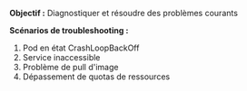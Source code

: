 **Objectif :** Diagnostiquer et résoudre des problèmes courants

**Scénarios de troubleshooting :**

1. Pod en état CrashLoopBackOff
2. Service inaccessible
3. Problème de pull d'image
4. Dépassement de quotas de ressources
